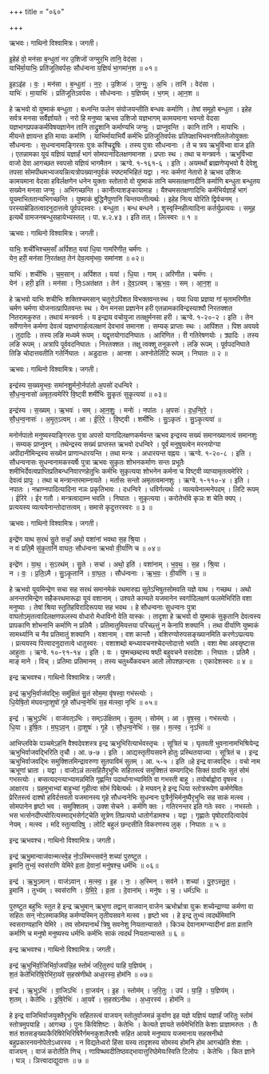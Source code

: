 +++
title = "०६०"

+++


ऋभवः। गाथिनो विश्वामित्रः। जगती।

इ॒हेह॑ वो॒ मन॑सा ब॒न्धुता॑ नर उ॒शिजो॑ जग्मुर॒भि तानि॒ वेद॑सा ।  
याभि॑र्मा॒याभिः॒ प्रति॑जूतिवर्पसः॒ सौध॑न्वना य॒ज्ञियं॑ भा॒गमा॑न॒श ॥ ०१॥

इ॒हऽइ॑ह । वः॒ । मन॑सा । ब॒न्धुता॑ । न॒रः॒ । उ॒शिजः॑ । ज॒ग्मुः॒ । अ॒भि । तानि॑ । वेद॑सा ।  
याभिः॑ । मा॒याभिः॑ । प्रति॑जूतिऽवर्पसः । सौध॑न्वनाः । य॒ज्ञिय॑म् । भ॒गम् । आ॒न॒श ॥

हे ऋभवो वो युष्माकं बन्धुता । बध्नन्ति फलेन संयोजयन्तीति बन्धवः कर्माणि । तेषां समूहो बन्धुता । इहेह सर्वत्र मनसा सर्वैर्ज्ञायते । नरो हि मनुष्या ऋभव उशिजो यज्ञभागम् कामयमाना भवन्तो वेदसा यज्ञभागप्रपककर्मविषयज्ञानेन तानि ताद्रुशानि कर्माण्यभि जग्मुः । प्राप्नुवन्ति । कानि तानि । मायाभिः । मीयन्ते ज्ञायन्त इति मायाः कर्माणि । याभिर्मायाभिर्यै कर्मभिः प्रतिजूतिवर्पसः प्रतिपक्षाभिभवनशीलतेजोयुक्ताः सौधन्वनाः । सुधन्वनामाङ्गिरसः पुत्रः कश्चिद्रुषिः । तस्य पुत्राः सौधन्वनाः । ते च त्रय ऋभुर्विभ्वा वाज इति । एतन्नामका यूयं यज्ञियं यज्ञार्हं भागं सोमपानादिलक्षणमानश । प्रप्ताः स्थ । तथा च मन्त्रवर्नः । ऋभुर्विभ्वा वाजो देवा आगच्छत स्वपसो यज्ञियं भागमैतन । ऋग्वे. १-१६१-६ । इति । अयमर्थो ब्राह्मणे‍प्यृभवो वै देवेशु तपसा सोमपीथमभ्यजयन्नित्यत्रोपख्यानपुर्वकं स्पष्टमभिहितं यद्वा । नरः कर्मणां नेतारो हे ऋभव उशिजः कामयमाना वेदसा हविर्लक्षणेन धनेन युक्ताः स्तोतारो वो युष्माकं तानि चमसतक्षणादीनि कर्माणि बन्धुता बन्धुतय सख्येन मनसा जग्मुः । अभिगच्छन्ति । कानीत्याशङ्कायामाह । यैश्चमसतक्षणादिभिः कर्मभिर्यज्ञार्हं भागं यूयमाभिततान्यभिगच्छन्ति । युष्माकं बुद्धिनैपुणानि चिन्तयन्तीत्यर्थः । इहेह नित्य योरिति द्विर्वचनम् । परस्याम्रेडितत्वादनुदात्तत्वे पूर्वपदस्वरः । बन्धुता । बन्ध बन्धने । शॄस्वृस्निहीत्यादिना कर्तर्युप्रत्ययः । समूह इत्यर्थे ग्रामजनबन्धुसहायेभ्यस्तल् । पा. ४.२.४३ । इति तल् । लित्स्वरः ॥ १ ॥

ऋभवः। गाथिनो विश्वामित्रः। जगती।

याभिः॒ शची॑भिश्चम॒साँ अपिं॑शत॒ यया॑ धि॒या गामरि॑णीत॒ चर्म॑णः ।  
येन॒ हरी॒ मन॑सा नि॒रत॑क्षत॒ तेन॑ देव॒त्वमृ॑भवः॒ समा॑नश ॥ ०२॥

याभिः॑ । शची॑भिः । च॒म॒सान् । अपिं॑शत । यया॑ । धि॒या । गाम् । अरि॑णीत । चर्म॑णः ।  
येन॑ । हरी॒ इति॑ । मन॑सा । निः॒ऽअत॑क्षत । तेन॑ । दे॒व॒ऽत्वम् । ऋ॒भ॒वः॒ । सम् । आ॒न॒श॒ ॥

हे ऋभवो याभिः शचीभिः शक्तिश्चमसान् चतुरोऽपिंशत विभक्तवन्तःस्थ । यया धिया प्रज्ञया गां मृतामरिणीत चर्मण चर्मणा योजनात्प्रापितवन्तः स्थ । येन मनसा प्रज्ञानेन हरी एतन्नामकाविन्द्रस्याश्वौ निरतक्शत नितरामकुरुत । तथायं मन्त्रवर्नः । य इन्द्राय वचोयुजा ततक्षुर्मनसा हरी । ऋग्वे. १-२०-२ । इति । तेन सर्वेणानेन कर्मणा देवत्वं यज्ञभागार्हत्वलक्षणं देवभावं समानश । सम्यक् प्राप्ताः स्थः । आपिंशत । पिश अवयवे । तुदादिः । तस्य लङि मध्यमे रूपम् । यद्वृत्तयोगादनिघातः । आरिणित । री गतिरेषणयोः । क्र्यादिः । तस्य लङि रूपम् । अत्रापि पूर्ववदनिघातः । निरतक्शत । तक्षू त्वक्शू तनूकरणे । लङि रूपम् । पूर्वपदनिघाते तिङि चोदात्तवतीति गतेर्निघातः । अडुदात्तः । आनश । अश्नोतेर्लिटि रूपम् । निघातः ॥ २ ॥

ऋभवः। गाथिनो विश्वामित्रः। जगती।

इन्द्र॑स्य स॒ख्यमृ॒भवः॒ समा॑नशु॒र्मनो॒र्नपा॑तो अ॒पसो॑ दधन्विरे ।  
सौ॒ध॒न्व॒नासो॑ अमृत॒त्वमेरि॑रे वि॒ष्ट्वी शमी॑भिः सु॒कृतः॑ सुकृ॒त्यया॑ ॥ ०३॥

इन्द्र॑स्य । स॒ख्यम् । ऋ॒भवः॑ । सम् । आ॒न॒शुः॒ । मनोः॑ । नपा॑तः । अ॒पसः॑ । द॒ध॒न्वि॒रे॒ ।  
सौ॒ध॒न्व॒नासः॑ । अ॒मृ॒त॒ऽत्वम् । आ । ई॒रि॒रे॒ । वि॒ष्ट्वी । शमी॑भिः । सु॒ऽकृतः॑ । सु॒ऽकृ॒त्यया॑ ॥

मनोर्नपातो मनुष्यस्याङ्गिरसः पुत्रा अपसो यागादिलक्षणकर्मवन्त ऋभव इन्द्रस्य सख्यं समानख्यानत्वं समानशुः । सम्यक् प्राप्नुवन् । तथेन्द्रस्य सख्यं प्राप्तस्त ऋभवो दधन्विरे । पूर्वं मनुषुयत्वेन मरनयोग्या अपीदानीमिन्द्रस्य सख्येन प्राणान्धारयन्ति । तथा मन्त्रः । अधारयन्त वह्नयः । ऋग्वे. १-२०-८ । इति । सौधन्वनासः सुधन्वनामकस्यर्षेः पुत्रा ऋभवः सुकृतः शोभनकर्माणः सन्तः प्रभूतैः शमीभिर्देवत्वप्राप्तिप्रतिबन्धनिवारणहेतुभिः कर्मभिः सुकृत्यया शोभनेन कर्मना च विष्ट्वी व्याप्यामृतत्वमेरिरे । देवत्वं प्रापुः । तथा च मन्त्रान्तरमाम्नायते । मर्तासः सन्तो अमृतत्वमानशुः । ऋग्वे. १-११०-४ । इति । नपातः । नभ्राण्नपादित्यादिना नञः प्रकृतिभावः । दधन्विरे । धविर्गत्यर्थः । व्यत्ययेनात्मनेपदम् । लिटि रूपम् । ईरिरे । ईर गतौ । मन्त्रत्वादाम्न भवति । निघातः । सुकृत्यया । करोतेर्भावे कृञः श चेति क्यप् । प्रत्ययस्य व्यत्ययेनान्तोदात्तत्वम् । समासे कृदुत्तरस्वरः ॥ ३ ॥

ऋभवः। गाथिनो विश्वामित्रः। जगती।

इन्द्रे॑ण याथ स॒रथं॑ सु॒ते सचाँ॒ अथो॒ वशा॑नां भवथा स॒ह श्रि॒या ।  
न वः॑ प्रति॒मै सु॑कृ॒तानि॑ वाघतः॒ सौध॑न्वना ऋभवो वी॒र्या॑णि च ॥ ०४॥

इन्द्रे॑ण । या॒थ॒ । स॒ऽरथ॑म् । सु॒ते । सचा॑ । अथो॒ इति॑ । वशा॑नाम् । भ॒व॒थ॒ । स॒ह । श्रि॒या ।  
न । वः॒ । प्र॒ति॒ऽमै । सु॒ऽकृ॒तानि॑ । वा॒घ॒तः॒ । सौध॑न्वनाः । ऋ॒भ॒वः॒ । वी॒र्या॑णि । च॒ ॥

हे ऋभवो यूयमिन्द्रेण सचा सह सरथं समानमेकं रथमारुह्य सुतेऽभिषुतसोमवति यज्ञे याथ । गच्छथ । अथो अनन्तरमिन्द्रेण सहैकरथमारूढा यूयं वशानाम् । उश्यते काम्यते यजमानेन स्वर्गादिलक्षणं फलमेभिरिति वशा मनुष्याः । तेषां श्रिया स्तुतिहविरादिरूपया सह भवथ । हे सौधन्वनाः सुधन्वनः पुत्रा वाघतोऽमृतत्वादिलक्षणफलस्य वोधारो मेधाविनो वेति यास्कः । तादृशा हे ऋभवो वो युष्माकं सुकृतानि देवत्वस्य प्रापकाणि शोभनानि कर्माणि न प्रतिमै । प्रतिमातुमियत्तया परिच्छ्त्तुं न केनापि शक्यानि । तथा वीर्याणि युष्माकं सामर्थ्यानि च नैव प्रतिमातुं शक्यानि । वशानाम् । वश कान्तौ । वशिरण्योरुपसङ्ख्यानमिति करणेऽप्प्रत्ययः । प्रत्ययस्य पित्त्वादनुदात्तत्वे धातुस्वरः । वशाशब्दो बन्ध्यावचनश्चेदन्तोदात्तो भवति । वशा मेषा अवसृष्टास आहुताः । ऋग्वे. १०-९१-१४ । इति । वः । युष्मच्छब्दस्य षष्ठी बहुवचने वसादेशः । निघातः । प्रतिमै । माङ् माने । विच् । प्रतिमाः प्रतिमानम् । तस्य चतुर्थ्येकवचन आतो लोपश्छान्दसः । एकादेशस्वरः ॥ ४ ॥

इन्द्र ऋभवश्च। गाथिनो विश्वामित्रः। जगती।

इन्द्र॑ ऋ॒भुभि॒र्वाज॑वद्भिः॒ समु॑क्षितं सु॒तं सोम॒मा वृ॑षस्वा॒ गभ॑स्त्योः ।  
धि॒येषि॒तो म॑घवन्दा॒शुषो॑ गृ॒हे सौ॑धन्व॒नेभिः॑ स॒ह म॑त्स्वा॒ नृभिः॑ ॥ ०५॥

इन्द्र॑ । ऋ॒भुऽभिः॑ । वाज॑वत्ऽभिः । सम्ऽउ॑क्षितम् । सु॒तम् । सोम॑म् । आ । वृ॒ष॒स्व॒ । गभ॑स्त्योः ।  
धि॒या । इ॒षि॒तः । म॒घ॒ऽव॒न् । दा॒शुषः॑ । गृ॒हे । सौ॒ध॒न्व॒नेभिः॑ । स॒ह । म॒त्स्व॒ । नृऽभिः॑ ॥

आभिप्लविके पञ्चमेऽहनि वैश्वदेवशस्त्र इन्द्र ऋभुभिरित्यार्भवस्तृचः । सूत्रितं च । घृतवती भुवनानामभिश्रियेन्द्र ऋभुभिर्वाजवद्भिरिति तृचौ । आ. ७-७ । इति । आद्यस्तृतीयसवने होतुः प्रस्थितयाज्या । सूत्रितं च । इन्द्र ऋभुभिर्वाजवद्भिः समुक्शितमिन्द्रावरुणा सुतपाविमं सुतम् । आ. ५-५ । इति ॥हे इन्द्र वाजवद्भिः । वचो नाम ऋभूणां भ्राता । यद्वा । वाजोऽन्नं तत्सहितैरृभुभिः सहितस्त्वं समुक्शितं सम्यगद्भिः सिक्तं ग्रावभिः सुतं सोमं गभस्त्योः । बप्सत्यदन्त्याभ्यामन्नमिति गृह्णन्ति पदार्थानाभ्यामिति वा गभस्ती बाहू । तयोर्बाह्वोरा वृषस्व । आक्षारय । ग्रहमुभाभ्यां बाहुभ्यां गृहीत्वा सोमं पिबेत्यर्थः । हे मघवन् हे इन्द्र धिया स्तोत्ररूपेण कर्मणेषितः प्रेरितस्त्वं दाश्षो हविर्दत्तवतो यजमानस्य गृहे सौधन्वनेभिः सुधन्वनः पुत्रैर्नृभिर्मनुष्यैरृभुभिः सह साकं मत्स्व । सोमपानेन हृष्टो भव । समुक्शितम् । उक्श सेचने । कर्मणि क्तः । गतिरनन्तर इति गतेः स्वरः । नभस्तोः । भस भर्त्सनदीप्त्योरित्यस्माद्भसेर्गट्चेति सूत्रेण तिप्रत्ययो धातोर्गडामश्च । यद्वा । गृह्णातेः पृषोदरादित्वादेवं नेयम् । मत्स्व । मदि स्तुत्यादिषु । लोटि बहुलं छन्दसीति विकरणस्य लुक् । निघातः ॥ ५ ॥

इन्द्र ऋभवश्च। गाथिनो विश्वामित्रः। जगती।

इन्द्र॑ ऋभु॒मान्वाज॑वान्मत्स्वे॒ह नो॒ऽस्मिन्त्सव॑ने॒ शच्या॑ पुरुष्टुत ।  
इ॒मानि॒ तुभ्यं॒ स्वस॑राणि येमिरे व्र॒ता दे॒वानां॒ मनु॑षश्च॒ धर्म॑भिः ॥ ०६॥

इन्द्र॑ । ऋ॒भु॒ऽमान् । वाज॑ऽवान् । म॒त्स्व॒ । इ॒ह । नः॒ । अ॒स्मिन् । सव॑ने । शच्या॑ । पु॒रु॒ऽस्तु॒त॒ ।  
इ॒मानि॑ । तुभ्य॑म् । स्वस॑राणि । ये॒मि॒रे॒ । व्र॒ता । दे॒वाना॑म् । मनु॑षः । च॒ । धर्म॑ऽभिः ॥

पुरुष्टुत बहुभिः स्तुत हे इन्द्र ऋभुमान् ऋभुणा तद्वान् वाजवान् वाजेन ऋभोर्भ्रात्रा युक्रः शच्येन्द्राण्या कर्मणा वा सहितः सन् नोऽस्माकमिह कर्मण्यस्मिन् तृतीयसवने मत्स्व । हृष्टो भव । हे इन्द्र तुभ्यं त्वदर्थमिमानि स्वसराण्यहानि येमिरे । तव सोमपानार्थं त्रिषु सवनेशु नियतान्यासते । किञ्च देवानामग्न्यादीनां व्रता व्रतानि कर्माणि च मनुषो मनुष्यस्य धर्मभिः कर्मभिः साकं त्वदर्थं नियतान्यासते ॥ ६ ॥

इन्द्र ऋभवश्च। गाथिनो विश्वामित्रः। जगती।

इन्द्र॑ ऋ॒भुभि॑र्वा॒जिभि॑र्वा॒जय॑न्नि॒ह स्तोमं॑ जरि॒तुरुप॑ याहि य॒ज्ञिय॑म् ।  
श॒तं केते॑भिरिषि॒रेभि॑रा॒यवे॑ स॒हस्र॑णीथो अध्व॒रस्य॒ होम॑नि ॥ ०७॥

इन्द्र॑ । ऋ॒भुऽभिः॑ । वा॒जिऽभिः॑ । वा॒जय॑न् । इ॒ह । स्तोम॑म् । ज॒रि॒तुः । उप॑ । या॒हि॒ । य॒ज्ञिय॑म् ।  
श॒तम् । केते॑भिः । इ॒षि॒रेभिः॑ । आ॒यवे॑ । स॒हस्र॑ऽनीथः । अ॒ध्व॒रस्य॑ । होम॑नि ॥

हे इन्द्र वाजिभिर्वाजयुक्तैरृभुभिः सहितस्त्वं वाजयन् स्तोतुर्वाजमन्नं कुर्वाण इह यज्ञे यज्ञियं यज्ञार्हं जरितुः स्तोमं स्तोत्रमुपयाहि । आगच्छ । पुनः किंविशिष्टः । केतेभिः । केत्यते ज्ञायते सर्वमेभिरिति केशाः प्राज्ञामरुतः । तैः शतं शतसङ्ख्याकैरिषिरेभिरिषिरैर्गमनकुशलैरश्वैः सहित आयवे मनुष्याय यजमानाय सहस्रनीथो बहुप्रकारनयनोपेतोऽध्वरस्य । न विद्यतेध्वरो हिंसा यस्य तादृशस्य सोमस्य होमनि होम आगच्छेति शेशः । वाजयन् । वाजं करोतीति णिच् । णाविष्थवदीतिष्ठवद्भावात्तुरिष्ठेमेयःस्विति टिलोपः । केतेभिः । कित ज्ञाने । घञ् । ञित्त्वादाद्युदात्तः ॥ ७ ॥
